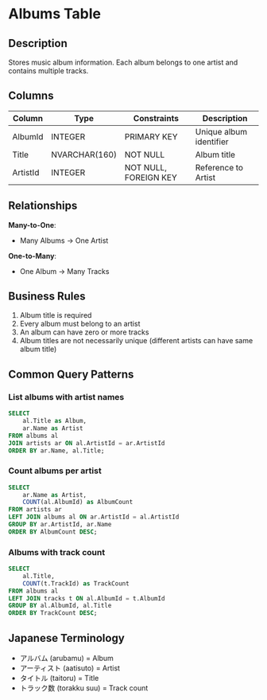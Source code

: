 # Albums Table

## Description
Stores music album information. Each album belongs to one artist and contains multiple tracks.

## Columns

| Column | Type | Constraints | Description |
|--------|------|-------------|-------------|
| AlbumId | INTEGER | PRIMARY KEY | Unique album identifier |
| Title | NVARCHAR(160) | NOT NULL | Album title |
| ArtistId | INTEGER | NOT NULL, FOREIGN KEY | Reference to Artist |

## Relationships

**Many-to-One**:
- Many Albums → One Artist

**One-to-Many**:
- One Album → Many Tracks

## Business Rules

1. Album title is required
2. Every album must belong to an artist
3. An album can have zero or more tracks
4. Album titles are not necessarily unique (different artists can have same album title)

## Common Query Patterns

### List albums with artist names
```sql
SELECT
    al.Title as Album,
    ar.Name as Artist
FROM albums al
JOIN artists ar ON al.ArtistId = ar.ArtistId
ORDER BY ar.Name, al.Title;
```

### Count albums per artist
```sql
SELECT
    ar.Name as Artist,
    COUNT(al.AlbumId) as AlbumCount
FROM artists ar
LEFT JOIN albums al ON ar.ArtistId = al.ArtistId
GROUP BY ar.ArtistId, ar.Name
ORDER BY AlbumCount DESC;
```

### Albums with track count
```sql
SELECT
    al.Title,
    COUNT(t.TrackId) as TrackCount
FROM albums al
LEFT JOIN tracks t ON al.AlbumId = t.AlbumId
GROUP BY al.AlbumId, al.Title
ORDER BY TrackCount DESC;
```

## Japanese Terminology
- アルバム (arubamu) = Album
- アーティスト (aatisuto) = Artist
- タイトル (taitoru) = Title
- トラック数 (torakku suu) = Track count
